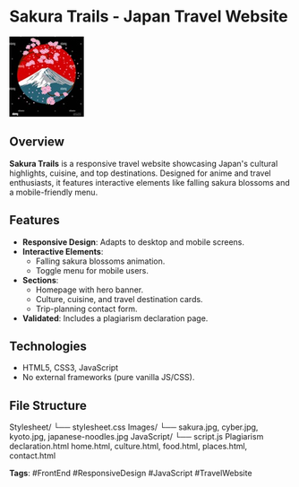 # Sakura Trails - Japan Travel Website  

![Sakura Trails Preview](Images/sakura.jpg)  

## Overview  
**Sakura Trails** is a responsive travel website showcasing Japan's cultural highlights, cuisine, and top destinations. Designed for anime and travel enthusiasts, it features interactive elements like falling sakura blossoms and a mobile-friendly menu.  

## Features  
- **Responsive Design**: Adapts to desktop and mobile screens.  
- **Interactive Elements**:  
  - Falling sakura blossoms animation.  
  - Toggle menu for mobile users.  
- **Sections**:  
  - Homepage with hero banner.  
  - Culture, cuisine, and travel destination cards.  
  - Trip-planning contact form.  
- **Validated**: Includes a plagiarism declaration page.  

## Technologies  
- HTML5, CSS3, JavaScript  
- No external frameworks (pure vanilla JS/CSS).  

## File Structure  
Stylesheet/
└── stylesheet.css
Images/
└── sakura.jpg, cyber.jpg, kyoto.jpg, japanese-noodles.jpg
JavaScript/
└── script.js
Plagiarism declaration.html
home.html, culture.html, food.html, places.html, contact.html

**Tags**: #FrontEnd #ResponsiveDesign #JavaScript #TravelWebsite  

